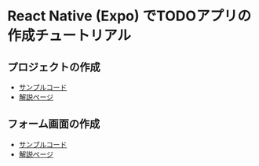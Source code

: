 # React Native (Expo) でTODOアプリの作成チュートリアル

## プロジェクトの作成

- [サンプルコード](https://github.com/irisAsh/react-native-todo-tutorial/tree/initial-project)
- [解説ページ](https://irisash.github.io/react_native/initialize/)

## フォーム画面の作成

- [サンプルコード](https://github.com/irisAsh/react-native-todo-tutorial/tree/form-screen)
- [解説ページ](https://irisash.github.io/react_native/form_screen/)
